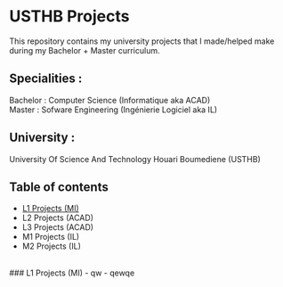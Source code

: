 # USTHB Projects

This repository contains my university projects that I made/helped make during my Bachelor + Master curriculum.
<br />


## Specialities : 
Bachelor : Computer Science (Informatique aka ACAD) <br />
Master : Sofware Engineering (Ingénierie Logiciel aka IL)
<br />
## University : 
University Of Science And Technology Houari Boumediene (USTHB)
<br />
## Table of contents
- [L1 Projects (MI)](#l1-projects)
- L2 Projects (ACAD)
- L3 Projects (ACAD)
- M1 Projects (IL)
- M2 Projects (IL)
<br />
### L1 Projects (MI)
- qw
- qewqe
